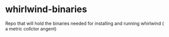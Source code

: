 # whirlwind-binaries
Repo that will hold the binaries needed for installing and running whirlwind ( a metric collctor angent)
